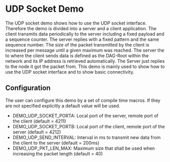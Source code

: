 UDP Socket Demo
========
The UDP socket demo shows how to use the UDP socket interface. Therefore the demo is divided into a server and a client application. The client transmits data periodically to the server including a fixed payload and a sequence counter. The server replies with a fixed pattern and the same sequence number. The size of the packet transmitted by the client is increased per message until a given maximum was reached.
The server the to where the client sends data is defined as the DAG-Root within the network and its IP address is retrieved automatically. The Server just replies to the node it got the packet from.
This demo is mainly used to show how to use the UDP socket interface and to show basic connectivity.

## Configuration
The user can configure this demo by a set of compile time macros. If they are not specified explicitly a default value will be used.
* DEMO_UDP_SOCKET_PORTA: Local port of the server, remote port of the client (default = 4211)
* DEMO_UDP_SOCKET_PORTB: Local port of the client, remote port of the server (default = 4212)
* DEMO_UDP_SEND_INTERVAL: Interval in ms to transmit new data from the client to the server (default = 200ms)
* DEMO_UDP_PKT_LEN_MAX: Maximum size that shall be used when increasing the packet length (default = 40)
